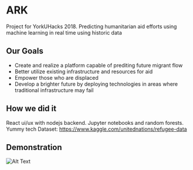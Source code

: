 # ARK
Project for YorkUHacks 2018. Predicting humanitarian aid efforts using machine learning in real time using historic data

## Our Goals
- Create and realize a platform capable of prediting future migrant flow
- Better utilize existing infrastructure and resources for aid
- Empower those who are displaced
- Develop a brighter future by deploying technologies in areas where traditional infrastructure may fail

## How we did it
React ui/ux with nodejs backend. Jupyter notebooks and random forests. Yummy tech
Dataset: https://www.kaggle.com/unitednations/refugee-data

## Demonstration
![Alt Text](https://github.com/alexshi0000/YorkUHacks/blob/master/preview.gif)
